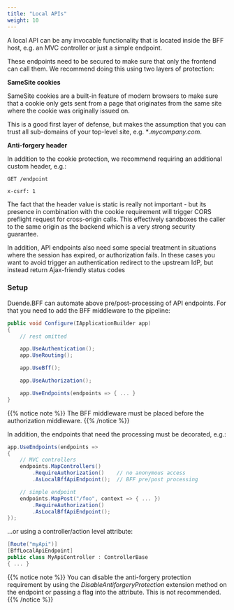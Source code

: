 ```yaml
---
title: "Local APIs"
weight: 10
---
```


A local API can be any invocable functionality that is located inside the BFF host, e.g. an MVC controller or just a simple endpoint.

These endpoints need to be secured to make sure that only the frontend can call them. We recommend doing this using two layers of protection:

**SameSite cookies**

SameSite cookies are a built-in feature of modern browsers to make sure that a cookie only gets sent from a page that originates from the same site where the cookie was originally issued on.

This is a good first layer of defense, but makes the assumption that you can trust all sub-domains of your top-level site, e.g. **.mycompany.com*.

**Anti-forgery header**

In addition to the cookie protection, we recommend requiring an additional custom header, e.g.:

```
GET /endpoint

x-csrf: 1
```

The fact that the header value is static is really not important - but its presence in combination with the cookie requirement will trigger CORS preflight request for cross-origin calls. This effectively sandboxes the caller to the same origin as the backend which is a very strong security guarantee.

In addition, API endpoints also need some special treatment in situations where the session has expired, or authorization fails. In these cases you want to avoid trigger an authentication redirect to the upstream IdP, but instead return Ajax-friendly status codes

### Setup
Duende.BFF can automate above pre/post-processing of API endpoints. For that you need to add the BFF middleware to the pipeline:

```csharp
public void Configure(IApplicationBuilder app)
{
    // rest omitted

    app.UseAuthentication();
    app.UseRouting();

    app.UseBff();

    app.UseAuthorization();

    app.UseEndpoints(endpoints => { ... }
}
```

{{% notice note %}}
The BFF middleware must be placed before the authorization middleware.
{{% /notice %}}

In addition, the endpoints that need the processing must be decorated, e.g.:

```csharp
app.UseEndpoints(endpoints =>
{
    // MVC controllers
    endpoints.MapControllers()
        .RequireAuthorization()    // no anonymous access
        .AsLocalBffApiEndpoint();  // BFF pre/post processing

    // simple endpoint
    endpoints.MapPost("/foo", context => { ... })
        .RequireAuthorization()
        .AsLocalBffApiEndpoint();
});
```

...or using a controller/action level attribute:

```csharp
[Route("myApi")]
[BffLocalApiEndpoint]
public class MyApiController : ControllerBase
{ ... }
```

{{% notice note %}}
You can disable the anti-forgery protection requirement by using the *DisableAntiforgeryProtection* extension method on the endpoint or passing a flag into the attribute. This is not recommended.
{{% /notice %}}